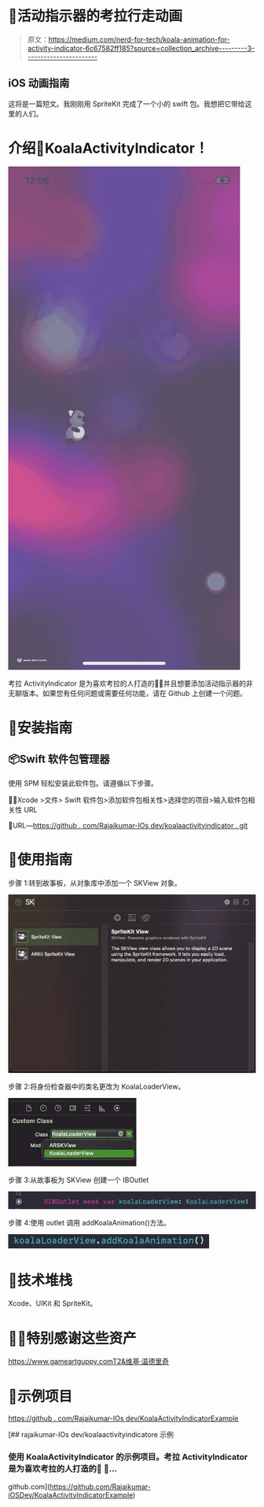 # 🐨活动指示器的考拉行走动画

> 原文：<https://medium.com/nerd-for-tech/koala-animation-for-activity-indicator-6c67582ff185?source=collection_archive---------3----------------------->

## iOS 动画指南

这将是一篇短文。我刚刚用 SpriteKit 完成了一个小的 swift 包。我想把它带给这里的人们。

# 介绍🐨KoalaActivityIndicator！

![](img/5de77f3634ba3a05758207260ae5bc66.png)

考拉 ActivityIndicator 是为喜欢考拉的人打造的🐨💙并且想要添加活动指示器的非无聊版本。如果您有任何问题或需要任何功能，请在 Github 上创建一个问题。

# 📜安装指南

## 📦Swift 软件包管理器

使用 SPM 轻松安装此软件包。请遵循以下步骤。

🚶🏽‍Xcode >文件> Swift 软件包>添加软件包相关性>选择您的项目>输入软件包相关性 URL

🔗URL—[https://github . com/Rajaikumar-IOs dev/koalaactivityindicator . git](https://github.com/Rajaikumar-iOSDev/KoalaActivityIndicator.git)

# 📃使用指南

步骤 1:转到故事板，从对象库中添加一个 SKView 对象。

![](img/94f7b9d93c8a8c5381d667aa0d872265.png)

步骤 2:将身份检查器中的类名更改为 KoalaLoaderView。

![](img/de1660eb88a5814393b63b24590cdde1.png)

步骤 3:从故事板为 SKView 创建一个 IBOutlet

![](img/20b184d130858154018df289d687561c.png)

步骤 4:使用 outlet 调用 addKoalaAnimation()方法。

![](img/508a2fb8e493a08bbbed71752ca3d85c.png)

# 🥞技术堆栈

Xcode、UIKit 和 SpriteKit。

# 🙏🏽特别感谢这些资产

https://www.gameartguppy.comT2&维基·温德里奇

# 📂示例项目

[https://github . com/Rajaikumar-IOs dev/KoalaActivityIndicatorExample](https://github.com/Rajaikumar-iOSDev/KoalaActivityIndicatorExample)

[](https://github.com/Rajaikumar-iOSDev/KoalaActivityIndicatorExample) [## rajaikumar-IOs dev/koalaactivityindicatore 示例

### 使用 KoalaActivityIndicator 的示例项目。考拉 ActivityIndicator 是为喜欢考拉的人打造的🐨 💙…

github.com](https://github.com/Rajaikumar-iOSDev/KoalaActivityIndicatorExample)